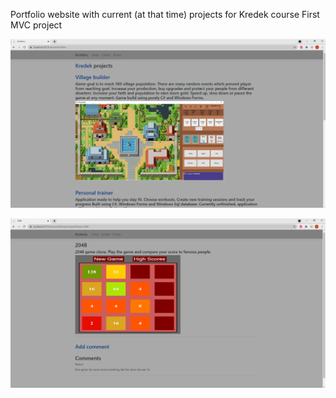 Portfolio website with current (at that time) projects for Kredek course
First MVC project

![Screenshot](images/s1.png)

![Screenshot](images/s2.png)